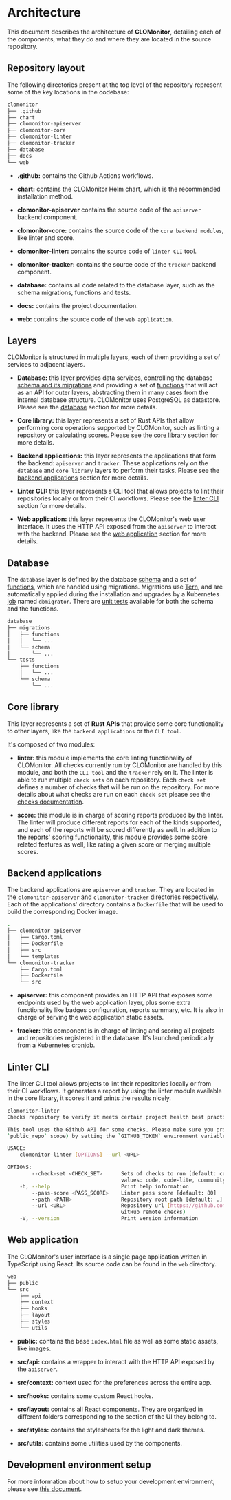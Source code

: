 # Architecture

This document describes the architecture of **CLOMonitor**, detailing each of the components, what they do and where they are located in the source repository.

## Repository layout

The following directories present at the top level of the repository represent some of the key locations in the codebase:

```sh
clomonitor
├── .github
├── chart
├── clomonitor-apiserver
├── clomonitor-core
├── clomonitor-linter
├── clomonitor-tracker
├── database
├── docs
└── web
```

- **.github:** contains the Github Actions workflows.

- **chart:** contains the CLOMonitor Helm chart, which is the recommended installation method.

- **clomonitor-apiserver** contains the source code of the `apiserver` backend component.

- **clomonitor-core:** contains the source code of the `core backend modules`, like linter and score.

- **clomonitor-linter:** contains the source code of `linter CLI` tool.

- **clomonitor-tracker:** contains the source code of the `tracker` backend component.

- **database:** contains all code related to the database layer, such as the schema migrations, functions and tests.

- **docs:** contains the project documentation.

- **web:** contains the source code of the `web application`.

## Layers

CLOMonitor is structured in multiple layers, each of them providing a set of services to adjacent layers.

- **Database:** this layer provides data services, controlling the database [schema and its migrations](https://github.com/cncf/clomonitor/tree/main/database/migrations/schema) and providing a set of [functions](https://github.com/cncf/clomonitor/tree/main/database/migrations/functions) that will act as an API for outer layers, abstracting them in many cases from the internal database structure. CLOMonitor uses PostgreSQL as datastore. Please see the [database](#database) section for more details.

- **Core library:** this layer represents a set of Rust APIs that allow performing core operations supported by CLOMonitor, such as linting a repository or calculating scores. Please see the [core library](#core-library) section for more details.

- **Backend applications:** this layer represents the applications that form the backend: `apiserver` and `tracker`. These applications rely on the `database` and `core library` layers to perform their tasks. Please see the [backend applications](#backend-applications) section for more details.

- **Linter CLI:** this layer represents a CLI tool that allows projects to lint their repositories locally or from their CI workflows. Please see the [linter CLI](#linter-cli) section for more details.

- **Web application:** this layer represents the CLOMonitor's web user interface. It uses the HTTP API exposed from the `apiserver` to interact with the backend. Please see the [web application](#web-application) section for more details.

## Database

The `database` layer is defined by the database [schema](https://github.com/cncf/clomonitor/tree/main/database/migrations/schema) and a set of [functions](https://github.com/cncf/clomonitor/tree/main/database/migrations/functions), which are handled using migrations. Migrations use [Tern](https://github.com/jackc/tern), and are automatically applied during the installation and upgrades by a Kubernetes [job](https://github.com/cncf/clomonitor/blob/main/chart/templates/dbmigrator_install_job.yaml) named `dbmigrator`. There are [unit tests](https://github.com/cncf/clomonitor/tree/main/database/tests) available for both the schema and the functions.

```sh
database
├── migrations
│   ├── functions
│   │   └── ...
│   └── schema
│       └── ...
└── tests
    ├── functions
    │   └── ...
    └── schema
        └── ...
```

## Core library

This layer represents a set of **Rust APIs** that provide some core functionality to other layers, like the `backend applications` or the `CLI tool`.

It's composed of two modules:

- **linter:** this module implements the core linting functionality of CLOMonitor. All checks currently run by CLOMonitor are handled by this module, and both the `CLI tool` and the `tracker` rely on it. The linter is able to run multiple `check sets` on each repository. Each `check set` defines a number of checks that will be run on the repository. For more details about what checks are run on each `check set` please see the [checks documentation](https://github.com/cncf/clomonitor/blob/main/docs/checks.md).

- **score:** this module is in charge of scoring reports produced by the linter. The linter will produce different reports for each of the kinds supported, and each of the reports will be scored differently as well. In addition to the reports' scoring functionality, this module provides some score related features as well, like rating a given score or merging multiple scores.

## Backend applications

The backend applications are `apiserver` and `tracker`. They are located in the `clomonitor-apiserver` and `clomonitor-tracker` directories respectively. Each of the applications' directory contains a `Dockerfile` that will be used to build the corresponding Docker image.

```sh
.
├── clomonitor-apiserver
│   ├── Cargo.toml
│   ├── Dockerfile
│   ├── src
│   └── templates
└── clomonitor-tracker
    ├── Cargo.toml
    ├── Dockerfile
    └── src
```

- **apiserver:** this component provides an HTTP API that exposes some endpoints used by the web application layer, plus some extra functionality like badges configuration, reports summary, etc. It is also in charge of serving the web application static assets.

- **tracker:** this component is in charge of linting and scoring all projects and repositories registered in the database. It's launched periodically from a Kubernetes [cronjob](https://github.com/cncf/clomonitor/blob/main/chart/templates/tracker_cronjob.yaml).

## Linter CLI

The linter CLI tool allows projects to lint their repositories locally or from their CI workflows. It generates a report by using the linter module available in the core library, it scores it and prints the results nicely.

```sh
clomonitor-linter
Checks repository to verify it meets certain project health best practices

This tool uses the Github API for some checks. Please make sure you provide a Github token (with
`public_repo` scope) by setting the `GITHUB_TOKEN` environment variable.

USAGE:
    clomonitor-linter [OPTIONS] --url <URL>

OPTIONS:
        --check-set <CHECK_SET>      Sets of checks to run [default: code community] [possible
                                     values: code, code-lite, community, docs]
    -h, --help                       Print help information
        --pass-score <PASS_SCORE>    Linter pass score [default: 80]
        --path <PATH>                Repository root path [default: .]
        --url <URL>                  Repository url [https://github.com/org/repo] (required for some
                                     GitHub remote checks)
    -V, --version                    Print version information
```

## Web application

The CLOMonitor's user interface is a single page application written in TypeScript using React. Its source code can be found in the `web` directory.

```sh
web
├── public
└── src
    ├── api
    ├── context
    ├── hooks
    ├── layout
    ├── styles
    └── utils
```

- **public:** contains the base `index.html` file as well as some static assets, like images.

- **src/api:** contains a wrapper to interact with the HTTP API exposed by the `apiserver`.

- **src/context:** context used for the preferences across the entire app.

- **src/hooks:** contains some custom React hooks.

- **src/layout:** contains all React components. They are organized in different folders corresponding to the section of the UI they belong to.

- **src/styles:** contains the stylesheets for the light and dark themes.

- **src/utils:** contains some utilities used by the components.

## Development environment setup

For more information about how to setup your development environment, please see [this document](https://github.com/cncf/clomonitor/blob/main/docs/dev.md).

